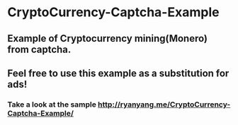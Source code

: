 # CryptoCurrency-Captcha-Example

## Example of Cryptocurrency mining(Monero) from captcha.
## Feel free to use this example as a substitution for ads!

### Take a look at the sample http://ryanyang.me/CryptoCurrency-Captcha-Example/
